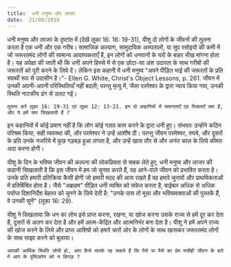 ```yaml
---
title:  धनी मनुष्य और लाजर
date:  21/08/2019
---
```


धनी मनुष्य और लाजर के दृष्टांत में (देखें लूका 16: 16: 19-31), यीशु दो लोगों के जीवनों की तुलना करता है एक धनी और एक गरीब। सामाजिक कल्याण, सामुदायिक अस्पतालों, या सूप रसोइयों की कमी में जो जरूरतमंद लोगों की सामान्य आवश्यकताएँ हैं, इन लोगों को धनवानों के घरों के बाहर भीख मांगना होता है। यह अपेक्षा की जाती थी कि धनी अपने हिस्से में से एक छोटा-सा अंश उदारता के साथ गरीबों की जरूरतों को पूरी करने के लिये दें। लेकिन इस कहानी में धनी मनुष्य "अपने पीड़ित भाई की जरूरतों के प्रति स्वार्थी रूप से उदासीन है।"- Ellen G. White, Christ's Object Lessons, p. 261. जीवन में उनकी अपनी-अपनी परिस्थितियाँ नहीं बदली; परन्तु मृत्यु में, जैसा परमेश्वर के द्वारा न्याय किया गया, उनकी स्थिति नाटकीय ढंग से उलट गई।

`तुलना करें लूका 16: 19-31 एवं लूका 12: 13-21. इन दो कहानियों में समानताएँ एवं भिन्नताएँ क्या हैं, और ये हमें क्या सिखलाती हैं ?`

इन कहानियों में कोई प्रमाण नहीं है कि लोग कोई गलत काम करने के द्वारा धनी हुए। संभवतः उन्होंने कठिन परिश्रम किया, सही व्यवस्था की, और परमेश्वर ने उन्हें आशीष दी। परन्तु जीवन परमेश्वर, रुपये, और दूसरों के प्रति उनके नजरिये में कुछ गड़बड़ हुआ लगता है, और उन्हें खास तौर से और अनंत काल के लिये कीमत अदा करना होगी।

यीशु के दिन के भविष्य जीवन की कल्पना की लोकप्रियता से सबक लेते हुए, धनी मनुष्य और लाजर की कहानी सिखलाती है कि इस जीवन में हम जो चुनाव करते हैं, वह आने-वाले जीवन को प्रभावित करता है। उनके प्रति हमारी प्रतिक्रिया कैसी होगी जो हमारी मदद की आस रखते हैं वह हमारे चुनावों और प्राथमिकताओं में प्रतिबिंबित होता है। जैसे "अब्राहम" पीड़ित धनी व्यक्ति को संकेत करता है, बाईबल अधिक से अधिक पर्याप्त दिशानिर्देश बेहतर को चुनने के लिये देती है: "उनके पास तो मूसा और भविष्यवक्ताओं की पुस्तकें हैं, वे उनकी सुनें" (लूका 16: 29).

यीशु ने सिखलाया कि धन का लोभ इसे प्राप्त करना, रखना, या खोज करना उसके राज्य से हमें दूर कर देता है, दूसरों से अलग कर देता है और हमें आत्म-केंद्रित और आत्मनिर्भर बना देता है। यीशु ने हमें अपने राज्य की खोज करने के लिये और प्राप्त आशिषों को हमारे चारों ओर के लोगों के साथ खासकर जरूरतमंद लोगों के साथ साझा करने को बुलाया।

`आपकी आर्थिक स्थिति जोभी हो, आप कैसे सतर्क रह सकते हैं कि पैसे या पैसे का प्रेम मसीही जीवन के बारे में आप के दृष्टिकोण को न बिगाड़ ?`